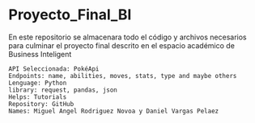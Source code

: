# Proyecto_Final_BI
En este repositorio se almacenara todo el código y archivos necesarios para culminar el proyecto final descrito en el espacio académico de Business Inteligent

```
API Seleccionada: PokéApi
Endpoints: name, abilities, moves, stats, type and maybe others
Lenguage: Python
library: request, pandas, json
Helps: Tutorials
Repository: GitHub
Names: Miguel Angel Rodriguez Novoa y Daniel Vargas Pelaez
```
